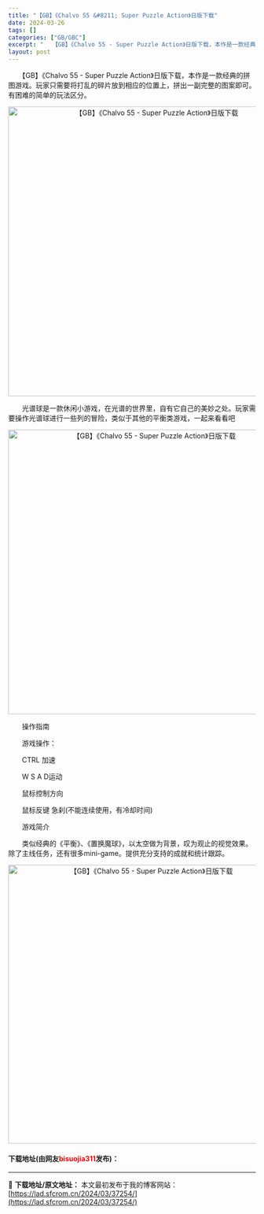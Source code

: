 ```yaml
---
title: "【GB】《Chalvo 55 &#8211; Super Puzzle Action》日版下载"
date: 2024-03-26
tags: []
categories: ["GB/GBC"]
excerpt: "　　【GB】《Chalvo 55 - Super Puzzle Action》日版下载，本作是一款经典的拼图游戏。玩家只需要将打乱的碎片放到相应的位置上，拼出一副完整的图案即可。有困难的简单的玩法区分。 　　光谱球是一款休闲小游戏，在光谱的世界里，自有它自己的美妙之处。玩家需要操作光谱球进行一些列的&hellip;"
layout: post
---
```


 <p>　　【GB】《Chalvo 55 - Super Puzzle Action》日版下载，本作是一款经典的拼图游戏。玩家只需要将打乱的碎片放到相应的位置上，拼出一副完整的图案即可。有困难的简单的玩法区分。</p> <p align="center"><img align="" border="0" src="https://lad.sfcrom.cn/wp-content/uploads/2024/03/20240326_66027f50d56c8.png" width="589" alt="【GB】《Chalvo 55 - Super Puzzle Action》日版下载" /></p> <p>　　光谱球是一款休闲小游戏，在光谱的世界里，自有它自己的美妙之处。玩家需要操作光谱球进行一些列的冒险，类似于其他的平衡类游戏，一起来看看吧</p> <p align="center"><img align="" border="0" src="https://lad.sfcrom.cn/wp-content/uploads/2024/03/20240326_66027f517e9ee.png" width="579" alt="【GB】《Chalvo 55 - Super Puzzle Action》日版下载" /></p> <p>　　操作指南</p> <p>　　游戏操作：</p> <p>　　CTRL 加速</p> <p>　　W S A D运动</p> <p>　　鼠标控制方向</p> <p>　　鼠标反键 急刹(不能连续使用，有冷却时间)</p> <p>　　游戏简介</p> <p>　　类似经典的《平衡》、《置换魔球》，以太空做为背景，叹为观止的视觉效果。除了主线任务，还有很多mini-game。提供充分支持的成就和统计跟踪。</p> <p align="center"><img align="" border="0" src="https://lad.sfcrom.cn/wp-content/uploads/2024/03/20240326_66027f521263c.png" width="567" alt="【GB】《Chalvo 55 - Super Puzzle Action》日版下载" /></p> <p><h4>下载地址(由网友<font color="red">bisuojia311</font>发布)：</h4></p> 

---
📖 **下载地址/原文地址：** 本文最初发布于我的博客网站：[https://lad.sfcrom.cn/2024/03/37254/](https://lad.sfcrom.cn/2024/03/37254/)
